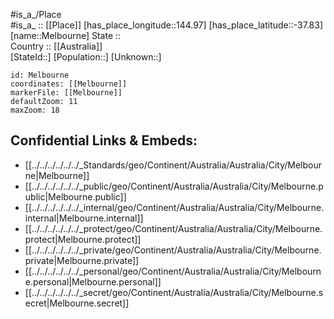 ﻿---
location: [-37.83,144.97] 
mapzoom: [7,12] 
mapmarker: city 
type: City
tags:
- geo/City


SpocWebEntityId: 32390
isDeleted: false
confidential: public

---
#is_a_/Place  
#is_a_ :: [[Place]] 
[has_place_longitude::144.97] 
[has_place_latitude::-37.83] 
[name::Melbourne] 
State ::  
Country :: [[Australia]]  
[StateId::] 
[Population::] 
[Unknown::] 


```leaflet
id: Melbourne
coordinates: [[Melbourne]] 
markerFile: [[Melbourne]] 
defaultZoom: 11 
maxZoom: 18
```


## Confidential Links & Embeds: 
- [[../../../../../../_Standards/geo/Continent/Australia/Australia/City/Melbourne|Melbourne]] 
- [[../../../../../../_public/geo/Continent/Australia/Australia/City/Melbourne.public|Melbourne.public]] 
- [[../../../../../../_internal/geo/Continent/Australia/Australia/City/Melbourne.internal|Melbourne.internal]] 
- [[../../../../../../_protect/geo/Continent/Australia/Australia/City/Melbourne.protect|Melbourne.protect]] 
- [[../../../../../../_private/geo/Continent/Australia/Australia/City/Melbourne.private|Melbourne.private]] 
- [[../../../../../../_personal/geo/Continent/Australia/Australia/City/Melbourne.personal|Melbourne.personal]] 
- [[../../../../../../_secret/geo/Continent/Australia/Australia/City/Melbourne.secret|Melbourne.secret]] 

